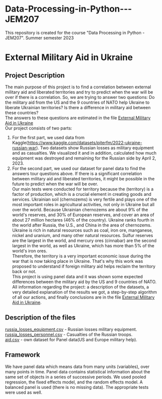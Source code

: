# Data-Processing-in-Python---JEM207
This repository is created for the course "Data Processing in Python - JEM207". Summer semester 2023
# External Military Aid in Ukraine
## Project Description
The main purpose of this project is to find a correlation between external military aid and liberated territories and try to predict when the war will be over if there is a correlation. So, we are trying to answer two questions: Do the military aid from the US and the 9 countries of NATO help Ukraine to liberate Ukrainian territories? Is there a difference in military aid between these countries? <br />
The answers to these questions are estimated in the file [External Military Aid in Ukraine](https://github.com/Vlad-ies/Data-Processing-in-Python---JEM207/blob/main/External%20Military%20Aid%20in%20Ukraine.ipynb) <br />
Our project consists of two parts:
1. For the first part, we used data from Kaggle(https://www.kaggle.com/datasets/piterfm/2022-ukraine-russian-war). Two datasets show Russian losses as military equipment and as casualties. We visualized it and in addition, calculated how much equipment was destroyed and remaining for the Russian side by April 2, 2023.
2. For the second part,  we used our dataset for panel data to find the answers tour questions above. If there is a significant correlation between military aid and liberated territories, it might be possible in the future to predict when the war will be over. <br />
Our main tests were conducted for territory because the  (territory) is a factor of production, which is a crucial element in creating goods and services. Ukrainian soil (chernozems) is very fertile and plays one of the most important roles in agricultural activities, not only in Ukraine but all over the world. Because Ukrainian chernozems are about 9% of the world's reserves, and 30% of European reserves, and cover an area of about 27 million hectares (46% of the country). Ukraine ranks fourth in the world after Russia, the U.S., and China in the area of chernozems. <br />
Ukraine is rich in natural resources such as coal, iron ore, manganese, nickel and uranium, and many other natural resources. Sulfur reserves are the largest in the world, and mercury ores (cinnabar) are the second largest in the world, as well as Ukraine, which has more than 5% of the world's iron ores.  <br />
Therefore, the territory is a very important economic issue during the war that is now taking place in Ukraine. That's why this work was proposed to understand if foreign military aid helps reclaim the territory back or not.  <br />
This project is using panel data and it was shown some expected differences between the military aid by the US and 9 countries of NATO.  <br />
All information regarding the project: a description of the datasets, a very detailed explanation of the results we got, a step-by-step algorithm of all our actions, and finally conclusions are in the file [External Military Aid in Ukraine](https://github.com/Vlad-ies/Data-Processing-in-Python---JEM207/blob/main/External%20Military%20Aid%20in%20Ukraine.ipynb).   <br />
## Description of the files
[russia_losses_equipment.csv](https://github.com/Vlad-ies/Data-Processing-in-Python---JEM207/blob/main/russia_losses_equipment.csv) - Russian losses military equipment.  <br />
[russia_losses_personnel.csv](https://github.com/Vlad-ies/Data-Processing-in-Python---JEM207/blob/main/russia_losses_personnel.csv) - Casualties of the Russian troops.  <br />
[aid.csv](https://github.com/Vlad-ies/Data-Processing-in-Python---JEM207/blob/main/aid.csv) - own dataset for Panel data(US and Europe military help). <br />
## Framework
We have panel data which means data from many units (variables), over many points in time. Panel data contains statistical information about the same set of objects in a series of successive periods. We used pooled regression, the fixed effects model, and the random effects model. A balanced panel is used (there is no missing data). The appropriate tests were used as well.

